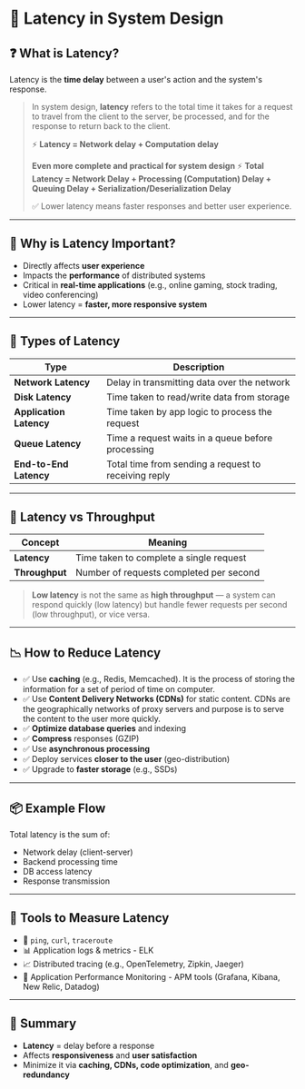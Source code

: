 # 📘 Latency in System Design

## ❓ What is Latency?

Latency is the **time delay** between a user's action and the system's response.

> In system design, **latency** refers to the total time it takes for a request to travel from the client to the server, be processed, and for the response to return back to the client.
>
> ⚡ **Latency = Network delay + Computation delay**
>
> **Even more complete and practical for system design** ⚡ **Total Latency = Network Delay + Processing (Computation) Delay + Queuing Delay + Serialization/Deserialization Delay**
>
>
> ✅ Lower latency means faster responses and better user experience.
---

## 🧠 Why is Latency Important?

- Directly affects **user experience**
- Impacts the **performance** of distributed systems
- Critical in **real-time applications** (e.g., online gaming, stock trading, video conferencing)
- Lower latency = **faster, more responsive system**

---

## 🚦 Types of Latency

| Type                   | Description                                          |
|------------------------|------------------------------------------------------|
| **Network Latency**    | Delay in transmitting data over the network          |
| **Disk Latency**       | Time taken to read/write data from storage           |
| **Application Latency**| Time taken by app logic to process the request       |
| **Queue Latency**      | Time a request waits in a queue before processing    |
| **End-to-End Latency** | Total time from sending a request to receiving reply |

---

## 🔁 Latency vs Throughput

| Concept     | Meaning                                      |
|-------------|----------------------------------------------|
| **Latency** | Time taken to complete a single request      |
| **Throughput** | Number of requests completed per second   |

> **Low latency** is not the same as **high throughput** — a system can respond quickly (low latency) but handle fewer requests per second (low throughput), or vice versa.

---

## 📉 How to Reduce Latency

- ✅ Use **caching** (e.g., Redis, Memcached). It is the process of storing the information for a set of period of time on computer. 
- ✅ Use **Content Delivery Networks (CDNs)** for static content. CDNs are the geographically networks of proxy servers and purpose is to serve the content to the user more quickly. 
- ✅ **Optimize database queries** and indexing
- ✅ **Compress** responses (GZIP)
- ✅ Use **asynchronous processing**
- ✅ Deploy services **closer to the user** (geo-distribution)
- ✅ Upgrade to **faster storage** (e.g., SSDs)

---

## 📦 Example Flow

Total latency is the sum of:
- Network delay (client-server)
- Backend processing time
- DB access latency
- Response transmission

---

## 📏 Tools to Measure Latency

- 🧪 `ping`, `curl`, `traceroute`
- 📊 Application logs & metrics - ELK 
- 📈 Distributed tracing (e.g., OpenTelemetry, Zipkin, Jaeger)
- 🧵 Application Performance Monitoring - APM tools (Grafana, Kibana, New Relic, Datadog)

---

## 📌 Summary

- **Latency** = delay before a response
- Affects **responsiveness** and **user satisfaction**
- Minimize it via **caching, CDNs, code optimization**, and **geo-redundancy**



